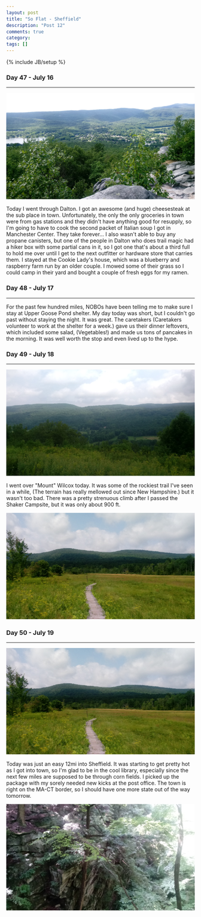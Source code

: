 ```yaml
---
layout: post
title: "So Flat - Sheffield"
description: "Post 12"
comments: true
category:
tags: []
---
```

{% include JB/setup %}

### Day 47 - July 16
---

![alt text](https://raw.githubusercontent.com/SilensAngelusNex/silensangelusnex.github.com/master/_images/sheffield/20170715_162436.jpg "View back towards Cheshire and Mount Greylock from the top of the Cheshire Cobbles")

Today I went through Dalton. I got an awesome (and huge) cheesesteak at the sub place in town. Unfortunately, the only the only groceries in town were from gas stations and they didn't have anything good for resupply, so I'm going to have to cook the second packet of Italian soup I got in Manchester Center. They take forever... I also wasn't able to buy any propane canisters, but one of the people in Dalton who does trail magic had a hiker box with some partial cans in it, so I got one that's about a third full to hold me over until I get to the next outfitter or hardware store that carries them. I stayed at the Cookie Lady's house, which was a blueberry and raspberry farm run by an older couple. I mowed some of their grass so I could camp in their yard and bought a couple of fresh eggs for my ramen.

### Day 48 - July 17
---

For the past few hundred miles, NOBOs have been telling me to make sure I stay at Upper Goose Pond shelter. My day today was short, but I couldn't go past without staying the night. It was great. The caretakers (Caretakers volunteer to work at the shelter for a week.) gave us their dinner leftovers, which included some salad, (Vegetables!) and made us tons of pancakes in the morning. It was well worth the stop and even lived up to the hype.

### Day 49 - July 18
---

![alt text](https://raw.githubusercontent.com/SilensAngelusNex/silensangelusnex.github.com/master/_images/sheffield/20170718_110513.jpg "View from Tyringham's Cobble Hill.")

I went over "Mount" Wilcox today. It was some of the rockiest trail I've seen in a while, (The terrain has really mellowed out since New Hampshire.) but it wasn't too bad. There was a pretty strenuous climb after I passed the Shaker Campsite, but it was only about 900 ft.

![alt text](https://raw.githubusercontent.com/SilensAngelusNex/silensangelusnex.github.com/master/_images/sheffield/20170718_103217.jpg "View of Tyringham's Cobble Hill.")

### Day 50 - July 19
---

![alt text](https://raw.githubusercontent.com/SilensAngelusNex/silensangelusnex.github.com/master/_images/sheffield/20170718_103217.jpg "Me with Ice Gulch in the background.")

Today was just an easy 12mi into Sheffield. It was starting to get pretty hot as I got into town, so I'm glad to be in the cool library, especially since the next few miles are supposed to be through corn fields. I picked up the package with my sorely needed new kicks at the post office. The town is right on the MA-CT border, so I should have one more state out of the way tomorrow.

![alt text](https://raw.githubusercontent.com/SilensAngelusNex/silensangelusnex.github.com/master/_images/sheffield/20170719_110945.jpg "A slightly better view of Ice Gulch.")
